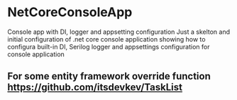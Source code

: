 # NetCoreConsoleApp
Console app with DI, logger and appsetting configuration 
Just a skelton and initial configuration of .net core console application showing how to configura built-in DI, Serilog logger and appsettings configuration for console application
## For some entity framework override function https://github.com/itsdevkev/TaskList
